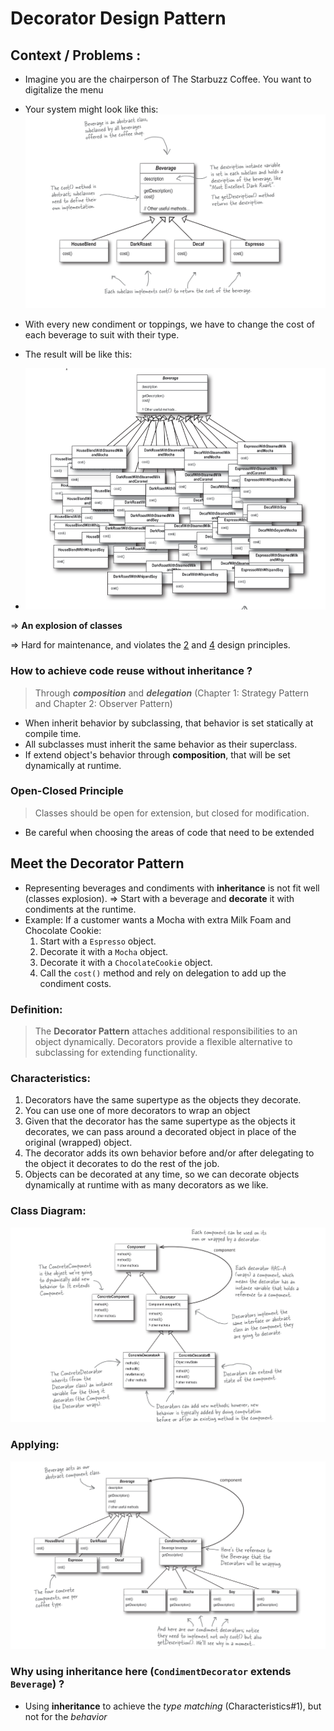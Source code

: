 # Decorator Design Pattern

## Context / Problems :

- Imagine you are the chairperson of The Starbuzz Coffee. You want to digitalize the menu

- Your system might look like this:
  ![img_1.png](images/img.png)

- With every new condiment or toppings, we have to change the cost of each beverage to suit with their type.
- The result will be like this:
- ![img_1.png](images/img_1.png)

=> **An explosion of classes**

=> Hard for maintenance, and violates the [2](../README.md#design-principle) and [4](../README.md#design-principles)
design
principles.

### How to achieve code reuse without **inheritance** ?

> Through _**composition**_ and _**delegation**_ (Chapter 1: Strategy Pattern and Chapter 2: Observer Pattern)

- When inherit behavior by subclassing, that behavior is set statically at compile time.
- All subclasses must inherit the same behavior as their superclass.
- If extend object's behavior through **composition**, that will be set dynamically at runtime.

### Open-Closed Principle

> Classes should be open for extension, but closed for modification.

- Be careful when choosing the areas of code that need to be extended

## Meet the Decorator Pattern

- Representing beverages and condiments with **inheritance** is not fit well (classes explosion).
  => Start with a beverage and **decorate** it with condiments at the runtime.
- Example: If a customer wants a Mocha with extra Milk Foam and Chocolate Cookie:
    1. Start with a `Espresso` object.
    2. Decorate it with a `Mocha` object.
    3. Decorate it with a `ChocolateCookie` object.
    4. Call the `cost()` method and rely on delegation to add up the condiment costs.

### Definition:

> The **Decorator Pattern** attaches additional responsibilities to an object dynamically. Decorators provide a flexible
> alternative to subclassing for extending functionality.

### Characteristics:

1. Decorators have the same supertype as the objects they decorate.
2. You can use one of more decorators to wrap an object
3. Given that the decorator has the same supertype as the objects it decorates, we can pass around a decorated object in
   place of the original (wrapped) object.
4. The decorator adds its own behavior before and/or after delegating to the object it decorates to do the rest of the
   job.
5. Objects can be decorated at any time, so we can decorate objects dynamically at runtime with as many decorators as we
   like.

### Class Diagram:

![img_2.png](images/img_2.png)

### Applying:

![img_3.png](images/img_3.png)

### Why using **inheritance** here (`CondimentDecorator` extends `Beverage`) ?

- Using **inheritance** to achieve the _type matching_ (Characteristics#1), but not for the _behavior_
